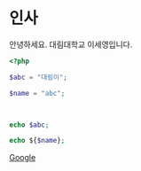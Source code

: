 # 인사

안녕하세요. 대림대학교 이세영입니다.

```php
<?php

$abc = "대림이";

$name = "abc";



echo $abc;

echo ${$name};

```

[Google](google.com)

